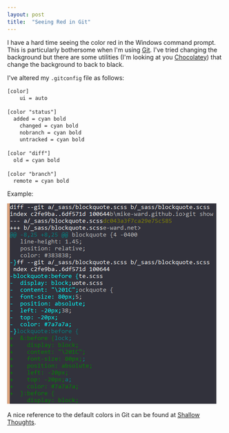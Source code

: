 ```yaml
---
layout: post
title:  "Seeing Red in Git"
---
```

I have a hard time seeing the color red in the Windows command prompt.
This is particularly bothersome when I'm using [Git](http://git-scm.com/).
I've tried changing the background but there are some utilities (I'm looking at you [Chocolatey](http://chocolatey.org/))
that change the background to back to black.

I've altered my `.gitconfig` file as follows:

    [color]
        ui = auto

    [color "status"]
      added = cyan bold
        changed = cyan bold
        nobranch = cyan bold
        untracked = cyan bold
    
    [color "diff"]
      old = cyan bold
    
    [color "branch"]
      remote = cyan bold

Example:

![image](/cdn/images/blog/2014-10-05-seeing-red-in-git/git-screen-shot.png)

A nice reference to the default colors in Git can be found at [Shallow Thoughts](http://shallowsky.com/blog/programming/gitcolors.html).